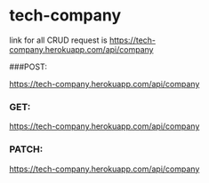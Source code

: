 # tech-company
link for all CRUD request is
https://tech-company.herokuapp.com/api/company


###POST:

https://tech-company.herokuapp.com/api/company
### GET:
https://tech-company.herokuapp.com/api/company

### PATCH:
https://tech-company.herokuapp.com/api/company
